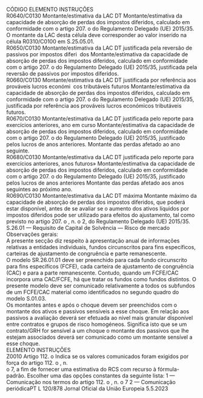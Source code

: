  
CÓDIGO  ELEMENTO  INSTRUÇÕES  
R0640/C0130  Montante/estimativa da LAC 
DT  Montante/estimativa da capacidade de absorção de perdas dos impostos diferidos, 
calculado em conformidade com o artigo 207.  o do Regulamento Delegado (UE) 
2015/35. O montante da LAC desta célula deve corresponder ao valor inserido na 
célula R0310/C0100 em S.25.05.01.  
R0650/C0130  Montante/estimativa da LAC 
DT justificada pela reversão de 
passivos por impostos diferi ­
dos  Montante/estimativa da capacidade de absorção de perdas dos impostos diferidos, 
calculado em conformidade com o artigo 207.  o do Regulamento Delegado (UE) 
2015/35, justificada pela reversão de passivos por impostos diferidos.  
R0660/C0130  Montante/estimativa da LAC 
DT justificada por referência 
aos prováveis lucros económi ­
cos tributáveis futuros  Montante/estimativa da capacidade de absorção de perdas dos impostos diferidos, 
calculado em conformidade com o artigo 207.  o do Regulamento Delegado (UE) 
2015/35, justificada por referência aos prováveis lucros económicos tributáveis 
futuros.  
R0670/C0130  Montante/estimativa da LAC 
DT justificada pelo reporte 
para exercícios anteriores, ano 
em curso  Montante/estimativa da capacidade de absorção de perdas dos impostos diferidos, 
calculado em conformidade com o artigo 207.  o do Regulamento Delegado (UE) 
2015/35, justificado pelos lucros de anos anteriores. Montante das perdas afetado 
ao ano seguinte.  
R0680/C0130  Montante/estimativa da LAC 
DT justificada pelo reporte 
para exercícios anteriores, anos 
futuros»  Montante/estimativa da capacidade de absorção de perdas dos impostos diferidos, 
calculado em conformidade com o artigo 207.  o do Regulamento Delegado (UE) 
2015/35, justificado pelos lucros de anos anteriores Montante das perdas afetado 
aos anos seguintes ao próximo ano.  
R0690/C0130  Montante/estimativa da LAC 
DT máxima  Montante máximo da capacidade de absorção de perdas dos impostos diferidos, 
que poderá estar disponível, antes de se avaliar se o aumento dos ativos líquidos 
por impostos diferidos pode ser utilizado para efeitos do ajustamento, tal como 
previsto no artigo 207.  o , n.  o 2, do Regulamento Delegado (UE) 2015/35.  
S.26.01 — Requisito de Capital de Solvência — Risco de mercado  
Observações gerais:  
A presente secção diz respeito à apresentação anual de informações relativas a entidades individuais, fundos circunscritos 
para fins específicos, carteiras de ajustamento de congruência e parte remanescente.  
O modelo SR.26.01.01 deve ser preenchido para cada fundo circunscrito para fins específicos (FCFE), cada carteira de 
ajustamento de congruência (CAC) e para a parte remanescente. Contudo, quando um FCFE/CAC incorpora uma 
CAC/FCFE, há que tratar os fundos como fundos distintos. O presente modelo deve ser comunicado relativamente a 
todos os subfundos de um FCFE/CAC material como identificados no segundo quadro do modelo S.01.03.  
Os montantes antes e após o choque devem ser preenchidos com o montante dos ativos e passivos sensíveis a esse 
choque. Em relação aos passivos a avaliação deverá ser efetuada ao nível mais granular disponível entre contratos e 
grupos de risco homogéneos. Significa isto que se um contrato/GRH for sensível a um choque o montante dos passivos 
que lhe estejam associados deverá ser comunicado como um montante sensível a esse choque.  
ELEMENTO  INSTRUÇÕES  
Z0010  Artigo 112.  o Indica se os valores comunicados foram exigidos por força do artigo 112.  o , n.  
o 7, a fim de fornecer uma estimativa do RCS com recurso à fórmula-padrão. 
Escolher uma das opções constantes da seguinte lista: 
1 — Comunicação nos termos do artigo 112.  o , n.  o 7 
2 — Comunicação periódicaPT  L 120/878 Jornal Oficial da União Europeia 5.5.2023